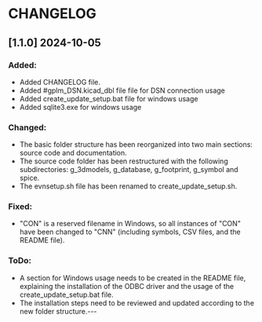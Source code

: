 # CHANGELOG

## [1.1.0] 2024-10-05
### Added:
- Added CHANGELOG file.
- Added #gplm_DSN.kicad_dbl file file for DSN connection usage
- Added create_update_setup.bat file for windows usage
- Added sqlite3.exe for windows usage
### Changed:
- The basic folder structure has been reorganized into two main sections: source code and documentation.
- The source code folder has been restructured with the following subdirectories: g_3dmodels, g_database, g_footprint, g_symbol and spice.
- The evnsetup.sh file has been renamed to create_update_setup.sh.
### Fixed:
- "CON" is a reserved filename in Windows, so all instances of "CON" have been changed to "CNN" (including symbols, CSV files, and the README file).
### ToDo:
- A section for Windows usage needs to be created in the README file, explaining the installation of the ODBC driver and the usage of the create_update_setup.bat file.
- The installation steps need to be reviewed and updated according to the new folder structure.---
